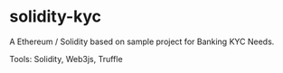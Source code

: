 # solidity-kyc

A Ethereum / Solidity based on sample project for Banking KYC Needs. 

Tools: Solidity, Web3js, Truffle
